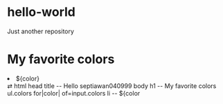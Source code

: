 # hello-world
Just another repository

<!doctype html>
<html>
<head>
    <title>Hello septiawanp40999</title>
</head>
<body>
    <h1>My favorite colors</h1>
    <ul.colors>
        <for|color| of=input.colors>
            <li>${color}</li>
        </for>
    </ul>
</body>
</html>
⇄
<!doctype html>
html
    head
        title -- Hello septiawan040999
    body
        h1 -- My favorite colors
        ul.colors
            for|color| of=input.colors
                li -- ${color
